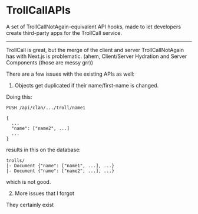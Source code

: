# TrollCallAPIs

A set of TrollCallNotAgain-equivalent API hooks, made to let developers create third-party apps for the TrollCall service.

---

TrollCall is great, but the merge of the client and server TrollCallNotAgain has with Next.js is problematic. (ahem, Client/Server Hydration and Server Components (those are messy grr))

There are a few issues with the existing APIs as well:

1. Objects get duplicated if their name/first-name is changed.

Doing this:

```
PUSH /api/clan/.../troll/name1

{
  ...
  "name": ["name2", ...]
  ...
}
```

results in this on the database:

```
trolls/
|- Document {"name": ["name1", ...], ...}
|- Document {"name": ["name2", ...], ...}
```

which is not good.

2. More issues that I forgot

They certainly exist
